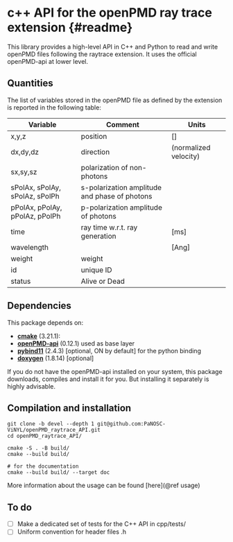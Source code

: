 c++ API for the openPMD ray trace extension  {#readme}
======================================================

This library provides a high-level API in C++ and Python to read and write openPMD files following the raytrace extension.
It uses the official openPMD-api at lower level.


Quantities
------------------------------
The list of variables stored in the openPMD file as defined by the extension is reported in the following table:

	
| Variable                       | Comment                                       | Units                    |
| ---------                      | ----------------                              | ------------------------ |
| x,y,z                          | position                                      | []                       |
| dx,dy,dz                       | direction                                     | (normalized velocity)    |
| sx,sy,sz                       | polarization of non-photons                   |                          |
| sPolAx, sPolAy, sPolAz, sPolPh | s-polarization amplitude and phase of photons |                          |
| pPolAx, pPolAy, pPolAz, pPolPh | p-polarization amplitude of photons           |                          |
| time                           | ray time w.r.t. ray generation                | [ms]                     |
| wavelength                     |                                               | [Ang]                    |
| weight                         | weight                                        |                          |
| id                             | unique ID                                     |                          |
| status                         | Alive or Dead                                 |                          |

	

Dependencies
------------------------------
This package depends on:
 - [**cmake**](https://cmake.org) (3.21.1):
 - [**openPMD-api**](https://www.openpmd.org/openPMD-api/) (0.12.1) used as base layer
 - [**pybind11**](https://github.com/pybind/pybind11) (2.4.3) [optional, ON by default] for the python binding 
 - [**doxygen**](https://doxygen.nl) (1.8.14) [optional]
 
 If you do not have the openPMD-api installed on your system, this package downloads, compiles and install it for you. But installing it separately is highly advisable.
 

Compilation and installation
------------------------------
```
git clone -b devel --depth 1 git@github.com:PaNOSC-ViNYL/openPMD_raytrace_API.git
cd openPMD_raytrace_API/

cmake -S . -B build/
cmake --build build/

# for the documentation
cmake --build build/ --target doc
```


More information about the usage can be found [here](@ref usage)


To do
------------------------------
 - [ ] Make a dedicated set of tests for the C++ API in cpp/tests/
 - [ ] Uniform convention for header files .h
